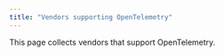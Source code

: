 ```yaml
---
title: "Vendors supporting OpenTelemetry"
---
```


This page collects vendors that support OpenTelemetry.
